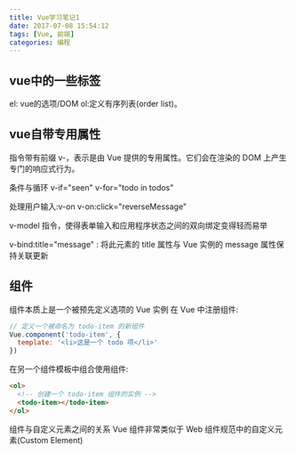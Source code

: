 ```yaml
---
title: Vue学习笔记1
date: 2017-07-08 15:54:12
tags: [Vue, 前端]
categories: 编程
---
```



## vue中的一些标签
el: vue的选项/DOM
ol:定义有序列表(order list)。

## vue自带专用属性
指令带有前缀 v-，表示是由 Vue 提供的专用属性。它们会在渲染的 DOM 上产生专门的响应式行为。


条件与循环
v-if="seen"
v-for="todo in todos"

处理用户输入:v-on
v-on:click="reverseMessage"

v-model 指令，使得表单输入和应用程序状态之间的双向绑定变得轻而易举

v-bind:title="message" : 将此元素的 title 属性与 Vue 实例的 message 属性保持关联更新

## 组件
组件本质上是一个被预先定义选项的 Vue 实例
在 Vue 中注册组件:
```javascript
// 定义一个被命名为 todo-item 的新组件
Vue.component('todo-item', {
  template: '<li>这是一个 todo 项</li>'
})
```

在另一个组件模板中组合使用组件:
```html
<ol>
  <!-- 创建一个 todo-item 组件的实例 -->
  <todo-item></todo-item>
</ol>
```

组件与自定义元素之间的关系
Vue 组件非常类似于 Web 组件规范中的自定义元素(Custom Element)